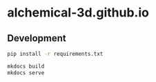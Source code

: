 # alchemical-3d.github.io

## Development
```bash
pip install -r requirements.txt

mkdocs build
mkdocs serve
```
